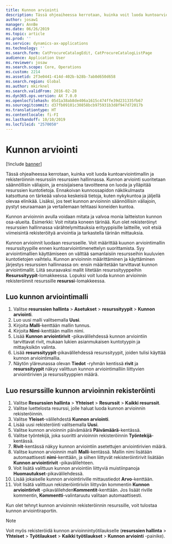 ```yaml
---
title: Kunnon arviointi
description: Tässä ohjeaiheessa kerrotaan, kuinka voit luoda kuntoarviointimallin ja rekisteröinnin resurssiin resurssien hallinnassa.
author: josaw1
manager: AnnBe
ms.date: 06/26/2019
ms.topic: article
ms.prod: ''
ms.service: dynamics-ax-applications
ms.technology: ''
ms.search.form: CatProcureCatalogEdit, CatProcureCatalogListPage
audience: Application User
ms.reviewer: josaw
ms.search.scope: Core, Operations
ms.custom: 2214
ms.assetid: 2f3e0441-414d-402b-b28b-7ab0d650d658
ms.search.region: Global
ms.author: mkirknel
ms.search.validFrom: 2016-02-28
ms.dyn365.ops.version: AX 7.0.0
ms.openlocfilehash: 05d1a38ab8de406a1615c474ffe39d231335fb67
ms.sourcegitcommit: d37fb09101c30858bcb975931b3d8f947d72017b
ms.translationtype: HT
ms.contentlocale: fi-FI
ms.lasthandoff: 10/10/2019
ms.locfileid: "2570050"
---
```

# <a name="condition-assessment"></a>Kunnon arviointi

[!include [banner](../../includes/banner.md)]

 

Tässä ohjeaiheessa kerrotaan, kuinka voit luoda kuntoarviointimallin ja rekisteröinnin resurssiin resurssien hallinnassa. Kunnon arviointi suoritetaan säännöllisin väliajoin, ja ensisijaisena tavoitteena on luoda ja ylläpitää resurssien kuntotietoja. Ennakoivan kunnossapidon näkökulmasta katsottuna on tärkeää valvoa keskeisiä tietoja, kuten nykykuntoa ja jäljellä olevaa elinikää. Lisäksi, jos teet kunnon arvioinnin säännöllisin väliajoin, pystyt seuraamaan ja vertailemaan tehtaasi koneiden kuntoa.

Kunnon arvioinnin avulla voidaan mitata ja valvoa monia laitteiston kunnon osa-alueita. Esimerkki: Voit mitata koneen tärinää. Kun olet rekisteröinyt resurssien hallinnassa värähtelymittauksia erityyppisille laitteille, voit etsiä viimeisintä rekisteröityä arviointia ja tarkastella tärinän mittauksia.

Kunnon arvioinnit luodaan resursseille. Voit määrittää kuunon arviointimallin resurssityypille ennen kuntoarviointimenettelyn suorittamista. Syy arviointimallien käyttämiseen on välttää samanlaisiin resursseihin kuuluvien kuntotietojen vaihtelu. Kunnon arvioinnin määrittäminen ja käyttäminen järjestys resurssien hallinnassa on: ensin määritetään tarvittavat kunnon arviointimallit. Liitä seuraavaksi mallit liitetään resurssityyppeihin **Resurssityypit**-lomakkeessa. Lopuksi voit luoda kunnon arvioinnin rekisteröinnit resurssille **resurssi**-lomakkeessa.

## <a name="create-a-condition-assessment-template"></a>Luo kunnon arviointimalli

1. Valitse **resurssien hallinta** > **Asetukset** > **resurssityypit** > **Kunnon arviointi**.
2. Luo uusi malli valitsemalla **Uusi**.
3. Kirjoita **Malli**-kenttään mallin tunnus.
4. Kirjoita **Nimi**-kenttään mallin nimi.
5. Lisää **Kunnon arviointirivit** -pikavälilehdessä kunnon arviointiin tarvittavat rivit, mukaan lukien asianmukaisen kuntotyypin ja mittayksikön valinta.
6. Lisää **resurssityypit**-pikavälilehdessä resurssityypit, joiden tulisi käyttää kunnon arviointimallia.
7. Näytön yläreunassa olevan **Tiedot** -ryhmän kentissä **rivit** ja **resurssityypit** näkyy valittuun kunnon arviointimalliin liittyvien arviointirivien ja resurssityyppien määrä.


## <a name="create-condition-assessment-registration-on-an-asset"></a>Luo resurssille kunnon arvioinnin rekisteröinti

1. Valitse **Resurssien hallinta**  >  **Yhteiset**  >  **Resurssit**  >  **Kaikki resurssit**.
2. Valitse luettelosta resurssi, jolle haluat luoda kunnon arvioinnin rekisteröinnin.
3. Valitse **Yleiset**-välilehdestä **Kunnon arviointi**.
4. Lisää uusi rekisteröinti valitsemalla **Uusi**.
5. Valitse kunnon arvioinnin päivämäärä **Päivämäärä**-kentässä.
6. Valitse työntekijä, joka suoritti arvioinnin rekisteröinnin **Työntekijä**-kentässä.
7. **Rivit**-kentässä näkyy kunnon arviointiin asetettujen arviointirivien määrä.
8. Valitse kunnon arvioinnin malli **Malli**-kentässä. Mallin nimi lisätään automaattisesti **nimi**-kenttään, ja siihen liittyvät rekisteröintirivit lisätään **Kunnon arviointirivit** -pikavälilehteen.
9. Voit lisätä valittuun kunnon arviointiin liittyviä muistiinpanoja **Huomautukset**-pikavälilehdessä.
10. Lisää jokaiselle kunnon arviointiriville mittaustiedot **Arvo**-kenttään.
11. Voit lisätä valittuun rekisteröintiriviin liittyvän kommentin **Kunnon arviointirivit** -pikavälilehden**Kommentit**-kenttään. Jos lisäät riville kommentin, **Kommentti**-valintaruutu valitaan automaattisesti.

Kun olet tehnyt kunnon arvioinnin rekisteröinnin resurssille, voit tulostaa kunnon arviointiraportin.

>[!NOTE]
>Voit myös rekisteröidä kunnon arvioinnintyötilaukselle (**resurssien hallinta** > **Yhteiset** > **Työtilaukset** > **Kaikki työtilaukset** > **Kunnon arviointi** -painike).
